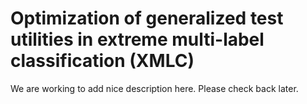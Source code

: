 # Optimization of generalized test utilities in extreme multi-label classification (XMLC)

We are working to add nice description here. Please check back later.

